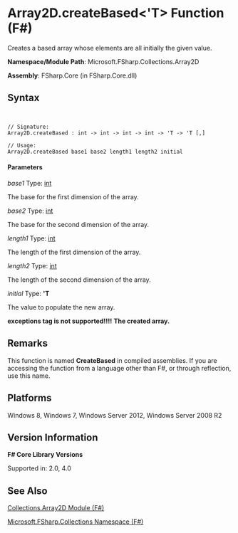 # Array2D.createBased<'T> Function (F#)

Creates a based array whose elements are all initially the given value.

**Namespace/Module Path**: Microsoft.FSharp.Collections.Array2D

**Assembly**: FSharp.Core (in FSharp.Core.dll)


## Syntax


```


// Signature:
Array2D.createBased : int -> int -> int -> int -> 'T -> 'T [,]

// Usage:
Array2D.createBased base1 base2 length1 length2 initial

```



#### Parameters
*base1*
Type: [int](http://msdn.microsoft.com/en-us/library/025d5455-3622-4ea5-9573-3ecbd4ee1375)


The base for the first dimension of the array.


*base2*
Type: [int](http://msdn.microsoft.com/en-us/library/025d5455-3622-4ea5-9573-3ecbd4ee1375)


The base for the second dimension of the array.


*length1*
Type: [int](http://msdn.microsoft.com/en-us/library/025d5455-3622-4ea5-9573-3ecbd4ee1375)


The length of the first dimension of the array.


*length2*
Type: [int](http://msdn.microsoft.com/en-us/library/025d5455-3622-4ea5-9573-3ecbd4ee1375)


The length of the second dimension of the array.


*initial*
Type: **'T**


The value to populate the new array.



**exceptions tag is not supported!!!!**
**The created array.**
## Remarks
This function is named **CreateBased** in compiled assemblies. If you are accessing the function from a language other than F#, or through reflection, use this name.


## Platforms
Windows 8, Windows 7, Windows Server 2012, Windows Server 2008 R2


## Version Information
**F# Core Library Versions**

Supported in: 2.0, 4.0


## See Also
[Collections.Array2D Module &#40;F&#35;&#41;](Collections.Array2D-Module-%28FSharp%29.md)

[Microsoft.FSharp.Collections Namespace &#40;F&#35;&#41;](Microsoft.FSharp.Collections-Namespace-%28FSharp%29.md)


